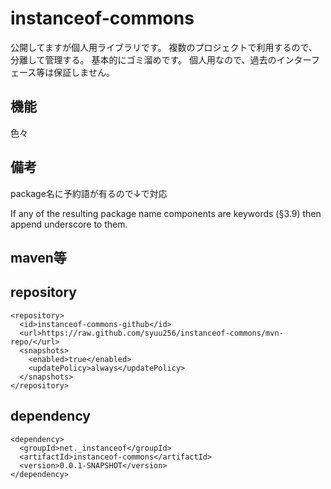 instanceof-commons
======================

公開してますが個人用ライブラリです。
複数のプロジェクトで利用するので、分離して管理する。
基本的にゴミ溜めです。
個人用なので、過去のインターフェース等は保証しません。

機能
------
色々


備考
------
package名に予約語が有るので↓で対応

If any of the resulting package name components are keywords (§3.9) then append underscore to them.

maven等
------

repository
-----------
    <repository>
      <id>instanceof-commons-github</id>
      <url>https://raw.github.com/syuu256/instanceof-commons/mvn-repo/</url>
      <snapshots>
        <enabled>true</enabled>
        <updatePolicy>always</updatePolicy>
      </snapshots>
    </repository>

dependency
-----------
    <dependency>
      <groupId>net._instanceof</groupId>
      <artifactId>instanceof-commons</artifactId>
      <version>0.0.1-SNAPSHOT</version>
    </dependency>



